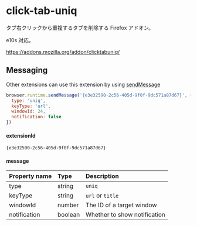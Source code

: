 # click-tab-uniq

タブ右クリックから重複するタブを削除する Firefox アドオン。

e10s 対応。

https://addons.mozilla.org/addon/clicktabuniq/


## <span id="messaging"/> Messaging

Other extensions can use this extension by using [sendMessage](https://developer.mozilla.org/en-US/Add-ons/WebExtensions/API/runtime/sendMessage)

```javascript
browser.runtime.sendMessage('{e3e32590-2c56-405d-9f0f-9dc571a87d67}', {
  type: 'uniq',
  keyType: 'url',
  windowId: 24,
  notification: false
})
```


#### extensionId

`{e3e32590-2c56-405d-9f0f-9dc571a87d67}`


#### message

|Property name|Type|Description|
|:--|:--|:--|
|type|string|`uniq`|
|keyType|string|`url` or `title`|
|windowId|number|The ID of a target window|
|notification|boolean|Whether to show notification|

